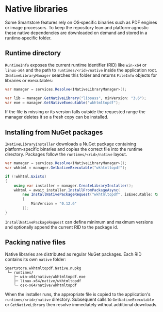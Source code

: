 # Native libraries

Some Smartstore features rely on OS‑specific binaries such as PDF engines or image processors. To keep the repository lean and platform‑agnostic these native dependencies are downloaded on demand and stored in a runtime‑specific folder.

## Runtime directory

`RuntimeInfo` exposes the current runtime identifier (RID) like `win-x64` or `linux-x64` and the path to `runtimes/<rid>/native` inside the application root. `INativeLibraryManager` searches this folder and returns `FileInfo` objects for libraries or executables:

```csharp
var manager = services.Resolve<INativeLibraryManager>();

var lib = manager.GetNativeLibrary("libsass", minVersion: "3.6");
var exe = manager.GetNativeExecutable("wkhtmltopdf");
```

If the file is missing or its version falls outside the requested range the manager deletes it so a fresh copy can be installed.

## Installing from NuGet packages

`INativeLibraryInstaller` downloads a NuGet package containing platform‑specific binaries and copies the correct file into the runtime directory. Packages follow the `runtimes/<rid>/native` layout.

```csharp
var manager = services.Resolve<INativeLibraryManager>();
var wkhtml = manager.GetNativeExecutable("wkhtmltopdf");

if (!wkhtml.Exists)
{
    using var installer = manager.CreateLibraryInstaller();
    wkhtml = await installer.InstallFromPackageAsync(
        new InstallNativePackageRequest("wkhtmltopdf", isExecutable: true, packageId: "Smartstore.wkhtmltopdf.Native")
        {
            MinVersion = "0.12.6"
        });
}
```

`InstallNativePackageRequest` can define minimum and maximum versions and optionally append the current RID to the package id.

## Packing native files

Native libraries are distributed as regular NuGet packages. Each RID contains its own `native` folder:

```
Smartstore.wkhtmltopdf.Native.nupkg
 └─ runtimes/
    ├─ win-x64/native/wkhtmltopdf.exe
    ├─ linux-x64/native/wkhtmltopdf
    └─ osx-x64/native/wkhtmltopdf
```

When the installer runs, the appropriate file is copied to the application's `runtimes/<rid>/native` directory. Subsequent calls to `GetNativeExecutable` or `GetNativeLibrary` then resolve immediately without additional downloads.